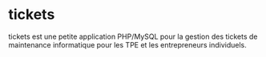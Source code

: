 # tickets
tickets est une petite application PHP/MySQL pour la gestion des tickets de maintenance informatique pour les TPE et les entrepreneurs individuels.

